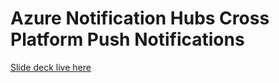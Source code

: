 # Azure Notification Hubs Cross Platform Push Notifications

[Slide deck live here](http://tstringer.github.io/azure-xplat-mobile-push-notifications)